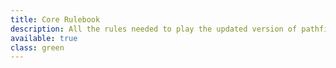 ```yaml
---
title: Core Rulebook
description: All the rules needed to play the updated version of pathfinder, more focused and streamlined
available: true
class: green
---
```

